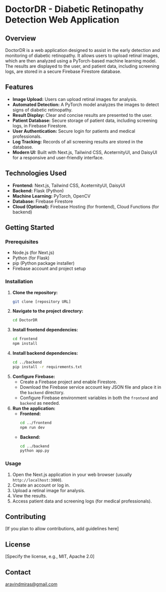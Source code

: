 # DoctorDR - Diabetic Retinopathy Detection Web Application

## Overview

DoctorDR is a web application designed to assist in the early detection and monitoring of diabetic retinopathy. It allows users to upload retinal images, which are then analyzed using a PyTorch-based machine learning model. The results are displayed to the user, and patient data, including screening logs, are stored in a secure Firebase Firestore database.

## Features

* **Image Upload:** Users can upload retinal images for analysis.
* **Automated Detection:** A PyTorch model analyzes the images to detect signs of diabetic retinopathy.
* **Result Display:** Clear and concise results are presented to the user.
* **Patient Database:** Secure storage of patient data, including screening logs, in Firebase Firestore.
* **User Authentication:** Secure login for patients and medical professionals.
* **Log Tracking:** Records of all screening results are stored in the database.
* **Modern UI:** Built with Next.js, Tailwind CSS, AceternityUI, and DaisyUI for a responsive and user-friendly interface.

## Technologies Used

* **Frontend:** Next.js, Tailwind CSS, AceternityUI, DaisyUI
* **Backend:** Flask (Python)
* **Machine Learning:** PyTorch, OpenCV
* **Database:** Firebase Firestore
* **Cloud (Optional):** Firebase Hosting (for frontend), Cloud Functions (for backend)

## Getting Started

### Prerequisites

* Node.js (for Next.js)
* Python (for Flask)
* pip (Python package installer)
* Firebase account and project setup

### Installation

1.  **Clone the repository:**
    ```bash
    git clone [repository URL]
    ```
2.  **Navigate to the project directory:**
    ```bash
    cd DoctorDR
    ```
3.  **Install frontend dependencies:**
    ```bash
    cd frontend
    npm install
    ```
4.  **Install backend dependencies:**
    ```bash
    cd ../backend
    pip install -r requirements.txt
    ```
5.  **Configure Firebase:**
    * Create a Firebase project and enable Firestore.
    * Download the Firebase service account key JSON file and place it in the `backend` directory.
    * Configure Firebase environment variables in both the `frontend` and `backend` as needed.
6.  **Run the application:**
    * **Frontend:**
        ```bash
        cd ../frontend
        npm run dev
        ```
    * **Backend:**
        ```bash
        cd ../backend
        python app.py
        ```

### Usage

1.  Open the Next.js application in your web browser (usually `http://localhost:3000`).
2.  Create an account or log in.
3.  Upload a retinal image for analysis.
4.  View the results.
5.  Access patient data and screening logs (for medical professionals).

## Contributing

\[If you plan to allow contributions, add guidelines here]

## License

\[Specify the license, e.g., MIT, Apache 2.0]

## Contact

aravindmiras@gmail.com
